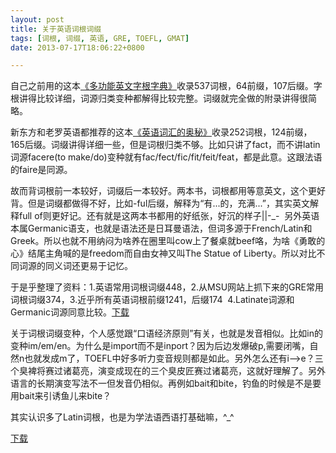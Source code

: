 ```yaml
---
layout: post
title: 关于英语词根词缀
tags: [词根, 词缀, 英语, GRE, TOEFL, GMAT]
date: 2013-07-17T18:06:22+0800

---
```


自己之前用的这本[《多功能英文字根字典》][Link 1]收录537词根，64前缀，107后缀。字根讲得比较详细，词源归类变种都解得比较完整。词缀就完全做的附录讲得很简略。

新东方和老罗英语都推荐的这本[《英语词汇的奥秘》][Link 2]收录252词根，124前缀，165后缀。词缀讲得详细一些，但是词根归类不够。比如只讲了fact，而不讲latin词源facere(to make/do)变种就有fac/fect/fic/fit/feit/feat，都是此意。这跟法语的faire是同源。

故而背词根前一本较好，词缀后一本较好。两本书，词根都用等意英文，这个更好背。但是词缀都做得不好，比如-ful后缀，解释为“有...的，充满...”，其实英文解释full of则更好记。还有就是这两本书都用的好纸张，好沉的样子||-\_-  另外英语本属Germanic语支，也就是语法还是日耳曼语法，但词多源于French/Latin和Greek。所以也就不用纳闷为啥养在圈里叫cow上了餐桌就beef咯，为啥《勇敢的心》结尾主角喊的是freedom而自由女神又叫The Statue of Liberty。所以对比不同词源的同义词还更易于记忆。

于是乎整理了资料：1.英语常用词根词缀448，2.从MSU网站上抓下来的GRE常用词根词缀374，3.近乎所有英语词根前缀1241，后缀174  4.Latinate词源和Germanic词源同意比较。[下载][Link 3]

关于词根词缀变种，个人感觉跟“口语经济原则”有关，也就是发音相似。比如in的变种im/em/en。为什么是import而不是inport？因为后边发爆破p,需要闭嘴，自然n也就发成m了，TOEFL中好多听力变音规则都是如此。另外怎么还有i-->e？三个臭裨将赛过诸葛亮，演变成现在的三个臭皮匠赛过诸葛亮，这就好理解了。另外语言的长期演变写法不一但发音仍相似。再例如bait和bite，钓鱼的时候是不是要用bait来引诱鱼儿来bite？

其实认识多了Latin词根，也是为学法语西语打基础嘛，^\_^

[下载][Link 3]  


[Link 1]: http://book.douban.com/subject/3208801/
[Link 2]: http://book.douban.com/subject/24382812/
[Link 3]: http://vdisk.weibo.com/s/KlA3u